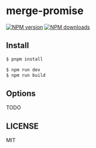 # merge-promise

[![NPM version](https://img.shields.io/npm/v/merge-promise.svg?style=flat)](https://npmjs.com/package/merge-promise)
[![NPM downloads](http://img.shields.io/npm/dm/merge-promise.svg?style=flat)](https://npmjs.com/package/merge-promise)

## Install

```bash
$ pnpm install
```

```bash
$ npm run dev
$ npm run build
```

## Options

TODO

## LICENSE

MIT
